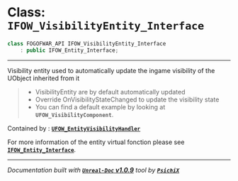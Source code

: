 # **Class: `IFOW_VisibilityEntity_Interface`**

```cpp
class FOGOFWAR_API IFOW_VisibilityEntity_Interface
    : public IFOW_Entity_Interface;
```

---

Visibility entity used to automatically update the ingame visibility of the UObject inherited from it

> - VisibilityEntity are by default automatically updated
> - Override OnVisibilityStateChanged to update the visibility state
> - You can find a default example by looking at **`UFOW_VisibilityComponent`**.

Contained by : [**`UFOW_EntityVisibilityHandler`**](/reference/classes/UFOW_EntityVisibilityHandler.md)

For more information of the entity virtual fonction please see [**`IFOW_Entity_Interface`**](/reference/classes/IFOW_Entity_Interface.md).


---
_Documentation built with [**`Unreal-Doc` v1.0.9**](https://github.com/PsichiX/unreal-doc) tool by [**`PsichiX`**](https://github.com/PsichiX)_